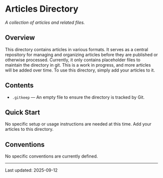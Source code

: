 # Articles Directory

*A collection of articles and related files.*

## Overview
This directory contains articles in various formats.  It serves as a central repository for managing and organizing articles before they are published or otherwise processed. Currently, it only contains placeholder files to maintain the directory in git.  This is a work in progress, and more articles will be added over time.  To use this directory, simply add your articles to it.

## Contents
* `.gitkeep` —  An empty file to ensure the directory is tracked by Git.

## Quick Start
No specific setup or usage instructions are needed at this time.  Add your articles to this directory.

## Conventions
No specific conventions are currently defined.

---
Last updated: 2025-09-12
